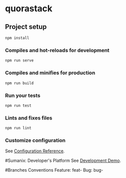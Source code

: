# quorastack

## Project setup
```
npm install
```

### Compiles and hot-reloads for development
```
npm run serve
```

### Compiles and minifies for production
```
npm run build
```

### Run your tests
```
npm run test
```

### Lints and fixes files
```
npm run lint
```

### Customize configuration
See [Configuration Reference](https://cli.vuejs.org/config/).

#Sumanix: Developer's Platform
See [Development Demo](https://tquora.herokuapp.com).

#Branches Conventions
Feature: feat-<issueNum>
Bug: bug-<issueNum>
